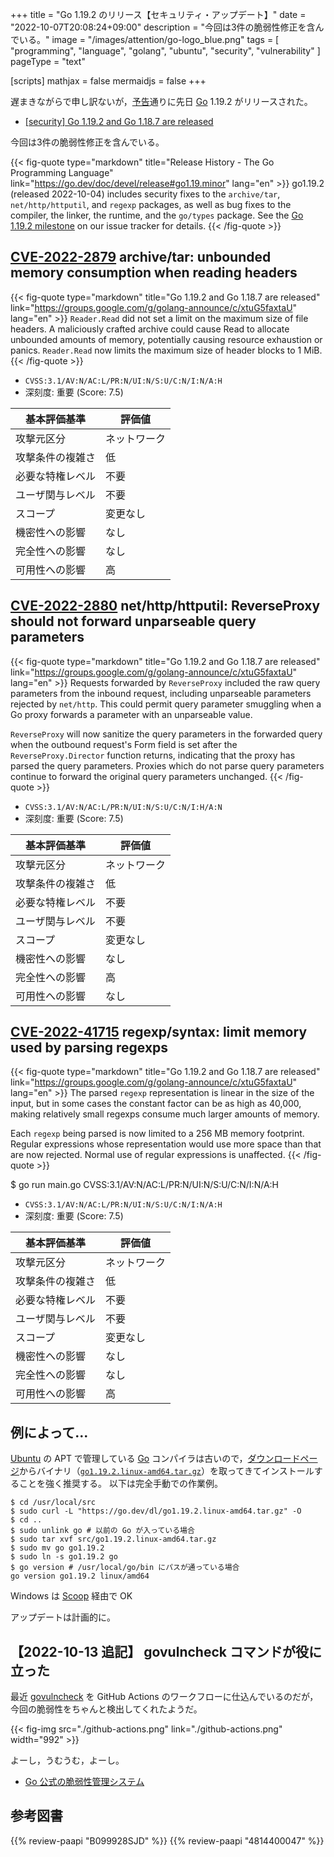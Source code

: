 +++
title = "Go 1.19.2 のリリース【セキュリティ・アップデート】"
date =  "2022-10-07T20:08:24+09:00"
description = "今回は3件の脆弱性修正を含んでいる。"
image = "/images/attention/go-logo_blue.png"
tags  = [ "programming", "language", "golang", "ubuntu", "security", "vulnerability" ]
pageType = "text"

[scripts]
  mathjax = false
  mermaidjs = false
+++

遅まきながらで申し訳ないが，[予告](https://groups.google.com/g/golang-announce/c/lx8kR68jRXE "[security] Go 1.19.2 and Go 1.18.7 pre-announcement")通りに先日 [Go] 1.19.2 がリリースされた。

- [[security] Go 1.19.2 and Go 1.18.7 are released](https://groups.google.com/g/golang-announce/c/xtuG5faxtaU)

今回は3件の脆弱性修正を含んでいる。

{{< fig-quote type="markdown" title="Release History - The Go Programming Language" link="https://go.dev/doc/devel/release#go1.19.minor" lang="en" >}}
go1.19.2 (released 2022-10-04) includes security fixes to the `archive/tar`, `net/http/httputil`, and `regexp` packages, as well as bug fixes to the compiler, the linker, the runtime, and the `go/types` package. See the [Go 1.19.2 milestone](https://github.com/golang/go/issues?q=milestone%3AGo1.19.2+label%3ACherryPickApproved) on our issue tracker for details.
{{< /fig-quote >}}

## [CVE-2022-2879] archive/tar: unbounded memory consumption when reading headers

{{< fig-quote type="markdown" title="Go 1.19.2 and Go 1.18.7 are released" link="https://groups.google.com/g/golang-announce/c/xtuG5faxtaU" lang="en" >}}
`Reader.Read` did not set a limit on the maximum size of file headers.  A maliciously crafted archive could cause Read to allocate unbounded amounts of memory, potentially causing resource exhaustion or panics.  `Reader.Read` now limits the maximum size of header blocks to 1 MiB.
{{< /fig-quote >}}

- `CVSS:3.1/AV:N/AC:L/PR:N/UI:N/S:U/C:N/I:N/A:H`
- 深刻度: 重要 (Score: 7.5)

| 基本評価基準 | 評価値 |
|--------|-------|
| 攻撃元区分 | ネットワーク |
| 攻撃条件の複雑さ | 低 |
| 必要な特権レベル | 不要 |
| ユーザ関与レベル | 不要 |
| スコープ | 変更なし |
| 機密性への影響 | なし |
| 完全性への影響 | なし |
| 可用性への影響 | 高 |

## [CVE-2022-2880] net/http/httputil: ReverseProxy should not forward unparseable query parameters

{{< fig-quote type="markdown" title="Go 1.19.2 and Go 1.18.7 are released" link="https://groups.google.com/g/golang-announce/c/xtuG5faxtaU" lang="en" >}}
Requests forwarded by `ReverseProxy` included the raw query parameters from the inbound request, including unparseable parameters rejected by `net/http`. This could permit query parameter smuggling when a Go proxy forwards a parameter with an unparseable value.

`ReverseProxy` will now sanitize the query parameters in the forwarded query when the outbound request's Form field is set after the `ReverseProxy.Director` function returns, indicating that the proxy has parsed the query parameters.  Proxies which do not parse query parameters continue to forward the original query parameters unchanged.
{{< /fig-quote >}}

- `CVSS:3.1/AV:N/AC:L/PR:N/UI:N/S:U/C:N/I:H/A:N`
- 深刻度: 重要 (Score: 7.5)

| 基本評価基準 | 評価値 |
|--------|-------|
| 攻撃元区分 | ネットワーク |
| 攻撃条件の複雑さ | 低 |
| 必要な特権レベル | 不要 |
| ユーザ関与レベル | 不要 |
| スコープ | 変更なし |
| 機密性への影響 | なし |
| 完全性への影響 | 高 |
| 可用性への影響 | なし |

## [CVE-2022-41715] regexp/syntax: limit memory used by parsing regexps

{{< fig-quote type="markdown" title="Go 1.19.2 and Go 1.18.7 are released" link="https://groups.google.com/g/golang-announce/c/xtuG5faxtaU" lang="en" >}}
The parsed `regexp` representation is linear in the size of the input, but in some cases the constant factor can be as high as 40,000, making relatively small regexps consume much larger amounts of memory.

Each `regexp` being parsed is now limited to a 256 MB memory footprint. Regular expressions whose representation would use more space than that are now rejected. Normal use of regular expressions is unaffected.
{{< /fig-quote >}}

$ go run main.go CVSS:3.1/AV:N/AC:L/PR:N/UI:N/S:U/C:N/I:N/A:H
- `CVSS:3.1/AV:N/AC:L/PR:N/UI:N/S:U/C:N/I:N/A:H`
- 深刻度: 重要 (Score: 7.5)

| 基本評価基準 | 評価値 |
|--------|-------|
| 攻撃元区分 | ネットワーク |
| 攻撃条件の複雑さ | 低 |
| 必要な特権レベル | 不要 |
| ユーザ関与レベル | 不要 |
| スコープ | 変更なし |
| 機密性への影響 | なし |
| 完全性への影響 | なし |
| 可用性への影響 | 高 |

## 例によって...

[Ubuntu] の APT で管理している [Go] コンパイラは古いので，[ダウンロードページ](https://go.dev/dl/ "Downloads - go.dev")からバイナリ（[`go1.19.2.linux-amd64.tar.gz`](https://go.dev/dl/go1.19.2.linux-amd64.tar.gz)）を取ってきてインストールすることを強く推奨する。
以下は完全手動での作業例。

```text
$ cd /usr/local/src
$ sudo curl -L "https://go.dev/dl/go1.19.2.linux-amd64.tar.gz" -O
$ cd ..
$ sudo unlink go # 以前の Go が入っている場合
$ sudo tar xvf src/go1.19.2.linux-amd64.tar.gz
$ sudo mv go go1.19.2
$ sudo ln -s go1.19.2 go
$ go version # /usr/local/go/bin にパスが通っている場合
go version go1.19.2 linux/amd64
```

Windows は [Scoop] 経由で OK

アップデートは計画的に。

## 【2022-10-13 追記】 govulncheck コマンドが役に立った

最近 [govulncheck] を GitHub Actions のワークフローに仕込んでいるのだが，今回の脆弱性をちゃんと検出してくれたようだ。

{{< fig-img src="./github-actions.png" link="./github-actions.png" width="992" >}}

よーし，うむうむ，よーし。

- [Go 公式の脆弱性管理システム](https://zenn.dev/spiegel/articles/20220811-go-vulnerability-management)

[Go]: https://go.dev/
[Ubuntu]: https://www.ubuntu.com/ "The leading operating system for PCs, IoT devices, servers and the cloud | Ubuntu"
[Scoop]: https://scoop.sh/
[CVE-2022-2879]: https://nvd.nist.gov/vuln/detail/CVE-2022-2879
[CVE-2022-2880]: https://nvd.nist.gov/vuln/detail/CVE-2022-2880
[CVE-2022-41715]: https://nvd.nist.gov/vuln/detail/CVE-2022-41715
[govulncheck]: https://pkg.go.dev/golang.org/x/vuln/cmd/govulncheck "govulncheck command - golang.org/x/vuln/cmd/govulncheck - Go Packages"

## 参考図書

{{% review-paapi "B099928SJD" %}} <!-- プログラミング言語Go -->
{{% review-paapi "4814400047" %}} <!-- 初めてのGo言語 -->
